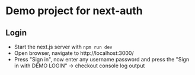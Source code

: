 # Demo project for next-auth

## Login

- Start the next.js server with `npm run dev`
- Open browser, navigate to http://localhost:3000/
- Press "Sign in", now enter any username password and press the "Sign in with DEMO LOGIN"
-> checkout console log output


